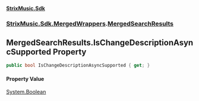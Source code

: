 #### [StrixMusic.Sdk](./index.md 'index')
### [StrixMusic.Sdk.MergedWrappers](./StrixMusic-Sdk-MergedWrappers.md 'StrixMusic.Sdk.MergedWrappers').[MergedSearchResults](./StrixMusic-Sdk-MergedWrappers-MergedSearchResults.md 'StrixMusic.Sdk.MergedWrappers.MergedSearchResults')
## MergedSearchResults.IsChangeDescriptionAsyncSupported Property
```csharp
public bool IsChangeDescriptionAsyncSupported { get; }
```
#### Property Value
[System.Boolean](https://docs.microsoft.com/en-us/dotnet/api/System.Boolean 'System.Boolean')  
